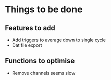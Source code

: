 Things to be done
=================


Features to add
---------------

- Add triggers to average down to single cycle  
- Dat file export



Functions to optimise
---------------------

- Remove channels seems slow
